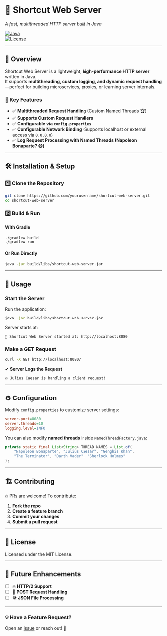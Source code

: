 # 🚀 Shortcut Web Server
*A fast, multithreaded HTTP server built in Java*

[![Java](https://img.shields.io/badge/Java-21%2B-blue)](https://www.oracle.com/java/)  
[![License](https://img.shields.io/badge/License-MIT-green.svg)](LICENSE)

---

## 🌟 Overview
Shortcut Web Server is a lightweight, **high-performance HTTP server** written in Java.  
It supports **multithreading, custom logging, and dynamic request handling**—perfect for building microservices, proxies, or learning server internals.

### 🚀 Key Features
- ✅ **Multithreaded Request Handling** (Custom Named Threads 🏆)
- ✅ **Supports Custom Request Handlers**
- ✅ **Configurable via `config.properties`**
- ✅ **Configurable Network Binding** (Supports localhost or external access via `0.0.0.0`)
- ✅ **Log Request Processing with Named Threads (Napoleon Bonaparte? 😆)**

---

## 🛠️ Installation & Setup

### **1️⃣ Clone the Repository**
```sh
git clone https://github.com/yourusername/shortcut-web-server.git
cd shortcut-web-server
```

### **2️⃣ Build & Run**
#### **With Gradle**
```sh
./gradlew build
./gradlew run
```
#### **Or Run Directly**
```sh
java -jar build/libs/shortcut-web-server.jar
```

---

## 🎯 Usage

### **Start the Server**
Run the application:
```sh
java -jar build/libs/shortcut-web-server.jar
```
Server starts at:
```
🚀 Shortcut Web Server started at: http://localhost:8080
```

### **Make a GET Request**
```sh
curl -X GET http://localhost:8080/
```
✔ **Server Logs the Request**
```
🔥 Julius Caesar is handling a client request!
```

---

## ⚙️ Configuration
Modify `config.properties` to customize server settings:

```ini
server.port=8080
server.threads=10
logging.level=INFO
```

You can also modify **named threads** inside `NamedThreadFactory.java`:

```java
private static final List<String> THREAD_NAMES = List.of(
    "Napoleon Bonaparte", "Julius Caesar", "Genghis Khan",
    "The Terminator", "Darth Vader", "Sherlock Holmes"
);
```

---

## 🏗️ Contributing
🔥 PRs are welcome! To contribute:
1. **Fork the repo**
2. **Create a feature branch**
3. **Commit your changes**
4. **Submit a pull request**

---

## 📜 License
Licensed under the [MIT License](LICENSE).

---

## 🚀 Future Enhancements
- [ ] 🔥 **HTTP/2 Support**
- [ ] 📂 **POST Request Handling**
- [ ] 🛠 **JSON File Processing**

---

### **💡 Have a Feature Request?**
Open an [issue](https://github.com/yourusername/shortcut-web-server/issues) or reach out! 🚀

